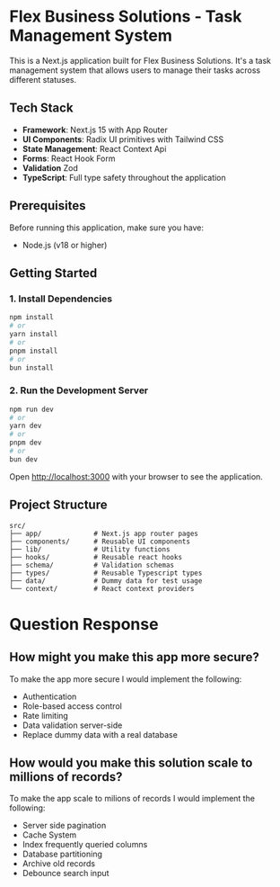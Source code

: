 # Flex Business Solutions - Task Management System

This is a Next.js application built for Flex Business Solutions. It's a task management system that allows users to
manage their tasks across different statuses.

## Tech Stack

-   **Framework**: Next.js 15 with App Router
-   **UI Components**: Radix UI primitives with Tailwind CSS
-   **State Management**: React Context Api
-   **Forms**: React Hook Form
-   **Validation** Zod
-   **TypeScript**: Full type safety throughout the application

## Prerequisites

Before running this application, make sure you have:

-   Node.js (v18 or higher)

## Getting Started

### 1. Install Dependencies

```bash
npm install
# or
yarn install
# or
pnpm install
# or
bun install
```

### 2. Run the Development Server

```bash
npm run dev
# or
yarn dev
# or
pnpm dev
# or
bun dev
```

Open [http://localhost:3000](http://localhost:3000) with your browser to see the application.

## Project Structure

```
src/
├── app/             # Next.js app router pages
├── components/      # Reusable UI components
├── lib/             # Utility functions
├── hooks/           # Reusable react hooks
├── schema/          # Validation schemas
├── types/           # Reusable Typescript types
├── data/            # Dummy data for test usage
└── context/         # React context providers
```

# Question Response

## How might you make this app more secure?

To make the app more secure I would implement the following:

-   Authentication
-   Role-based access control
-   Rate limiting
-   Data validation server-side
-   Replace dummy data with a real database

## How would you make this solution scale to millions of records?

To make the app scale to milions of records I would implement the following:

-   Server side pagination
-   Cache System
-   Index frequently queried columns
-   Database partitioning
-   Archive old records
-   Debounce search input
